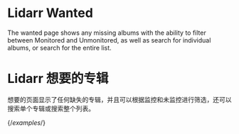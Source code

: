 Lidarr Wanted
===============

The wanted page shows any missing albums with the ability to filter between Monitored and Unmonitored, as well as search for individual albums, or search for the entire list.

Lidarr 想要的专辑
================

想要的页面显示了任何缺失的专辑，并且可以根据监控和未监控进行筛选，还可以搜索单个专辑或搜索整个列表。

{/*examples*/}